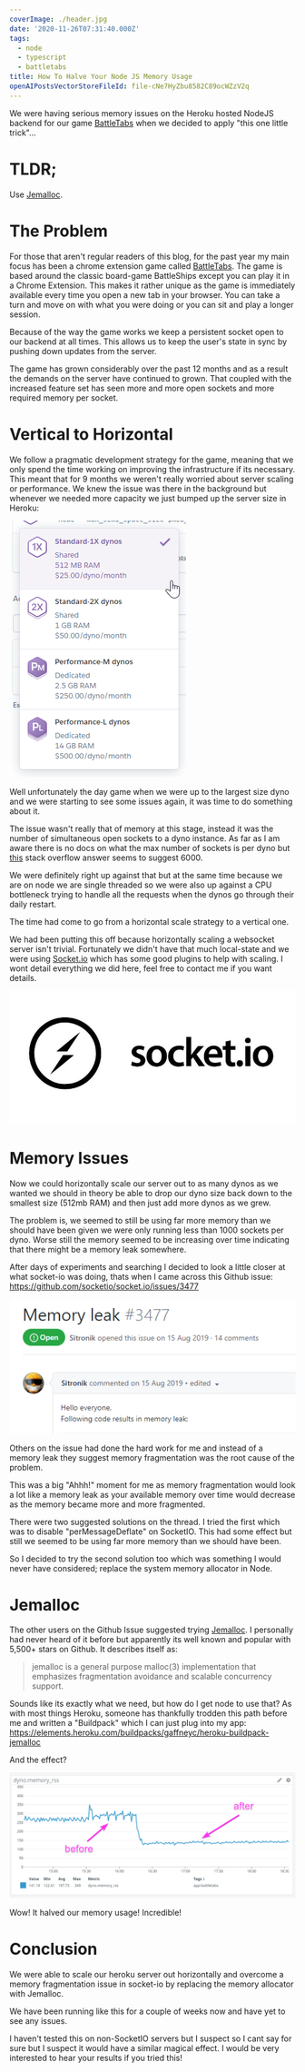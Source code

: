 ```yaml
---
coverImage: ./header.jpg
date: '2020-11-26T07:31:40.000Z'
tags:
  - node
  - typescript
  - battletabs
title: How To Halve Your Node JS Memory Usage
openAIPostsVectorStoreFileId: file-cNe7HyZbu8582C89ocWZzV2q
---
```


We were having serious memory issues on the Heroku hosted NodeJS backend for our game [BattleTabs](https://battletabs.com) when we decided to apply "this one little trick"...

<!-- more -->

# TLDR;

Use [Jemalloc](https://github.com/jemalloc/jemalloc).

# The Problem

For those that aren't regular readers of this blog, for the past year my main focus has been a chrome extension game called [BattleTabs](https://battletabs.com). The game is based around the classic board-game BattleShips except you can play it in a Chrome Extension. This makes it rather unique as the game is immediately available every time you open a new tab in your browser. You can take a turn and move on with what you were doing or you can sit and play a longer session.

Because of the way the game works we keep a persistent socket open to our backend at all times. This allows us to keep the user's state in sync by pushing down updates from the server.

The game has grown considerably over the past 12 months and as a result the demands on the server have continued to grown. That coupled with the increased feature set has seen more and more open sockets and more required memory per socket.

# Vertical to Horizontal

We follow a pragmatic development strategy for the game, meaning that we only spend the time working on improving the infrastructure if its necessary. This meant that for 9 months we weren't really worried about server scaling or performance. We knew the issue was there in the background but whenever we needed more capacity we just bumped up the server size in Heroku:

[![](./heroku-dyno-sizes.png)](./heroku-dyno-sizes.png)

Well unfortunately the day game when we were up to the largest size dyno and we were starting to see some issues again, it was time to do something about it.

The issue wasn't really that of memory at this stage, instead it was the number of simultaneous open sockets to a dyno instance. As far as I am aware there is no docs on what the max number of sockets is per dyno but [this](https://stackoverflow.com/questions/25118381/websocket-concurrent-connections-limit-on-heroku) stack overflow answer seems to suggest 6000.

We were definitely right up against that but at the same time because we are on node we are single threaded so we were also up against a CPU bottleneck trying to handle all the requests when the dynos go through their daily restart.

The time had come to go from a horizontal scale strategy to a vertical one.

We had been putting this off because horizontally scaling a websocket server isn't trivial. Fortunately we didn't have that much local-state and we were using [Socket.io](https://socket.io/) which has some good plugins to help with scaling. I wont detail everything we did here, feel free to contact me if you want details.

[![](./socketio.jpg)](./socketio.jpg)

# Memory Issues

Now we could horizontally scale our server out to as many dynos as we wanted we should in theory be able to drop our dyno size back down to the smallest size (512mb RAM) and then just add more dynos as we grew.

The problem is, we seemed to still be using far more memory than we should have been given we were only running less than 1000 sockets per dyno. Worse still the memory seemed to be increasing over time indicating that there might be a memory leak somewhere.

After days of experiments and searching I decided to look a little closer at what socket-io was doing, thats when I came across this Github issue: https://github.com/socketio/socket.io/issues/3477

[![](./mem-leak.png)](./mem-leak.png)

Others on the issue had done the hard work for me and instead of a memory leak they suggest memory fragmentation was the root cause of the problem.

This was a big "Ahhh!" moment for me as memory fragmentation would look a lot like a memory leak as your available memory over time would decrease as the memory became more and more fragmented.

There were two suggested solutions on the thread. I tried the first which was to disable "perMessageDeflate" on SocketIO. This had some effect but still we seemed to be using far more memory than we should have been.

So I decided to try the second solution too which was something I would never have considered; replace the system memory allocator in Node.

# Jemalloc

The other users on the Github Issue suggested trying [Jemalloc](https://github.com/jemalloc/jemalloc). I personally had never heard of it before but apparently its well known and popular with 5,500+ stars on Github. It describes itself as:

> jemalloc is a general purpose malloc(3) implementation that emphasizes fragmentation avoidance and scalable concurrency support.

Sounds like its exactly what we need, but how do I get node to use that? As with most things Heroku, someone has thankfully trodden this path before me and written a "Buildpack" which I can just plug into my app: https://elements.heroku.com/buildpacks/gaffneyc/heroku-buildpack-jemalloc

And the effect?

[![](./half-mem.png)](./half-mem.png)

Wow! It halved our memory usage! Incredible!

# Conclusion

We were able to scale our heroku server out horizontally and overcome a memory fragmentation issue in socket-io by replacing the memory allocator with Jemalloc.

We have been running like this for a couple of weeks now and have yet to see any issues.

I haven't tested this on non-SocketIO servers but I suspect so I cant say for sure but I suspect it would have a similar magical effect. I would be very interested to hear your results if you tried this!
